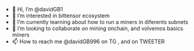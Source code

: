 - 👋 Hi, I’m @davidGB1
- 👀 I’m interested in bittensor ecosystem
- 🌱 I’m currently learning about how to run a miners in diferents subnets
- 💞️ I’m looking to collaborate on mining onchain, and volvemos basics miners
- 📫 How to reach me @davidGB996 on TG , and on TWEETER

<!---
davidGB1/davidGB1 is a ✨ special ✨ repository because its `README.md` (this file) appears on your GitHub profile.
You can click the Preview link to take a look at your changes.
--->
